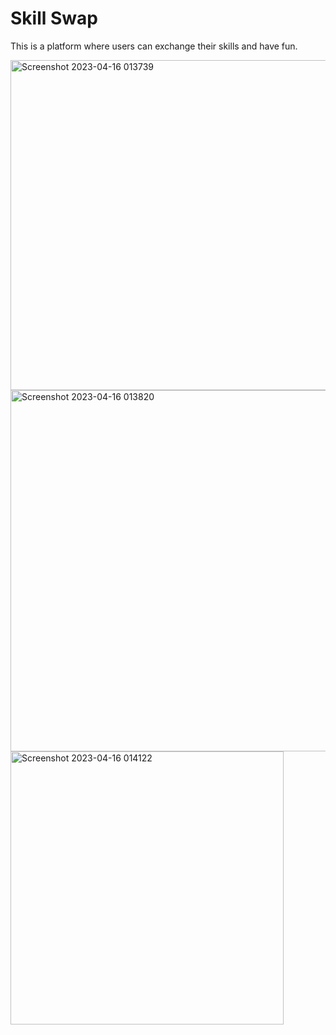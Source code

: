 # Skill Swap

This is a platform where users can exchange their skills and have fun.



<img width="528" alt="Screenshot 2023-04-16 013739" src="https://user-images.githubusercontent.com/56139934/232273374-4dd9837e-8b8e-46ef-9985-13f76924cbfd.png">
<img width="578" alt="Screenshot 2023-04-16 013820" src="https://user-images.githubusercontent.com/56139934/232273379-b8fa6f7b-7d59-4717-9dd9-7576064a1793.png">
<img width="437" alt="Screenshot 2023-04-16 014122" src="https://user-images.githubusercontent.com/56139934/232273411-f3d8319e-82c8-4c8b-9575-9195e77cd451.png">
